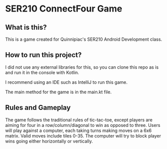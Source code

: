 # SER210 ConnectFour Game

## What is this?
This is a game created for Quinnipiac's SER210 Android Development class.

## How to run this project?
I did not use any external libraries for this, so you can clone this repo as is and run it in the console with Kotlin.

I recommend using an IDE such as IntelliJ to run this game.

The main method for the game is in the main.kt file.

## Rules and Gameplay
The game follows the traditional rules of tic-tac-toe, except players are aiming for four in a row/column/diagonal to win as opposed to three. Users will play against a computer, each taking turns making moves on a 6x6 matrix. Valid moves include tiles 0-35. The computer will try to block player wins going either horizontally or vertically.
